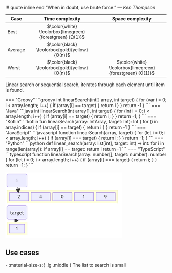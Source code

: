 !!! quote inline end
    &ldquo;When in doubt, use brute force.&rdquo;
    &mdash; *Ken Thompson*

Case | Time complexity | Space complexity
--- | :---: | :---:
Best | $\color{white} \fcolorbox{limegreen}{forestgreen} {Ω(1)}$
Average | $\color{black} \fcolorbox{gold}{yellow} {Θ(n)}$
Worst | $\color{black} \fcolorbox{gold}{yellow} {O(n)}$ | $\color{white} \fcolorbox{limegreen}{forestgreen} {O(1)}$

Linear search or sequential search, iterates through each element until item is
found.

<div class="grid" markdown>
=== "Groovy"
    ```groovy
    int linearSearch(int[] array, int target) {
        for (var i = 0; i < array.length; i++) {
            if (array[i] == target) {
                return i
            }
        }
        return -1
    }
    ```
=== "Java"
    ```java
    int linearSearch(int array[], int target) {
        for (int i = 0; i < array.length; i++) {
            if (array[i] == target) {
                return i;
            }
        }
        return -1;
    }
    ```
=== "Kotlin"
    ```kotlin
    fun linearSearch(array: IntArray, target: Int): Int {
        for (i in array.indices) {
            if (array[i] == target) {
                return i
            }
        }
        return -1
    }
    ```
=== "JavaScript"
    ```javascript
    function linearSearch(array, target) {
      for (let i = 0; i < array.length; i++) {
        if (array[i] === target) {
          return i;
        }
      }
      return -1;
    }
    ```
=== "Python"
    ```python
    def linear_search(array: list[int], target: int) -> int:
        for i in range(len(array)):
            if array[i] == target:
                return i
        return -1
    ```
=== "TypeScript"
    ```typescript
    function linearSearch(array: number[], target: number): number {
      for (let i = 0; i < array.length; i++) {
        if (array[i] === target) {
          return i;
        }
      }
      return -1;
    }
    ```

![](../images/searching/linear_search.gif)
</div>

## Use cases

<div class="grid cards" markdown>
- :material-size-s:{ .lg .middle } The list to search is small
</div>
